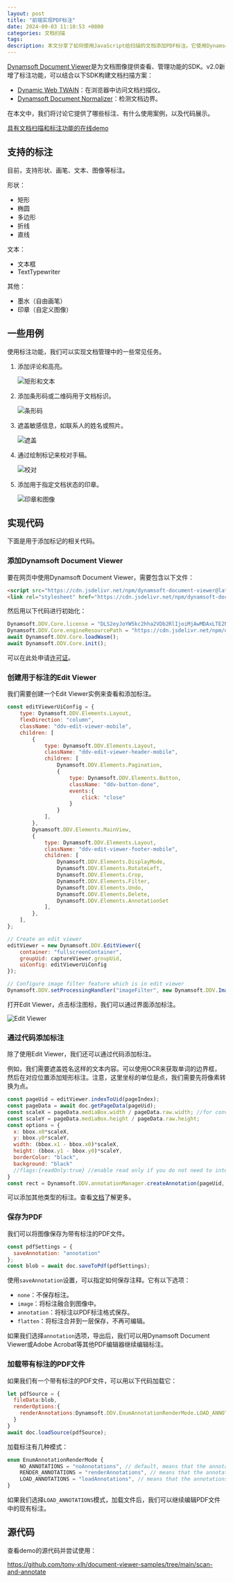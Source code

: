 ```yaml
---
layout: post
title: "前端实现PDF标注"
date: 2024-09-03 11:10:53 +0800
categories: 文档扫描
tags: 
description: 本文分享了如何使用JavaScript给扫描的文档添加PDF标注。它使用Dynamsoft Document Viewer来查看和标注文档。
---
```


[Dynamsoft Document Viewer](https://www.dynamsoft.com/document-viewer/docs/introduction/index.html)是为文档图像提供查看、管理功能的SDK。v2.0新增了标注功能，可以结合以下SDK构建文档扫描方案：

* [Dynamic Web TWAIN](https://www.dynamsoft.com/web-twain/overview)：在浏览器中访问文档扫描仪。
* [Dynamsoft Document Normalizer](https://www.dynamsoft.com/document-normalizer/overview/)：检测文档边界。

在本文中，我们将讨论它提供了哪些标注、有什么使用案例，以及代码展示。

[具有文档扫描和标注功能的在线demo](https://tony-xlh.github.io/document-viewer-samples/scan-and-annotate/index.html)

## 支持的标注

目前，支持形状、画笔、文本、图像等标注。

形状：

* 矩形
* 椭圆
* 多边形
* 折线
* 直线

文本：

* 文本框
* TextTypewriter

其他：

* 墨水（自由画笔）
* 印章（自定义图像）

## 一些用例

使用标注功能，我们可以实现文档管理中的一些常见任务。

1. 添加评论和高亮。

   ![矩形和文本](/album/2024/09/pdf-annotation/rectangles-and-text.jpg)

2. 添加条形码或二维码用于文档标识。

   ![条形码](/album/2024/09/pdf-annotation/barcode.jpg)

3. 遮盖敏感信息，如联系人的姓名或照片。

   ![遮盖](/album/2024/09/pdf-annotation/redact.jpg)

4. 通过绘制标记来校对手稿。

   ![校对](/album/2024/09/pdf-annotation/proofreading.jpg)

5. 添加用于指定文档状态的印章。


   ![印章和图像](/album/2024/09/pdf-annotation/stamp-and-images.jpg)


## 实现代码

下面是用于添加标记的相关代码。

### 添加Dynamsoft Document Viewer

要在网页中使用Dynamsoft Document Viewer，需要包含以下文件：

```html
<script src="https://cdn.jsdelivr.net/npm/dynamsoft-document-viewer@latest/dist/ddv.js"></script>
<link rel="stylesheet" href="https://cdn.jsdelivr.net/npm/dynamsoft-document-viewer@latest/dist/ddv.css">
```

然后用以下代码进行初始化：

```js
Dynamsoft.DDV.Core.license = "DLS2eyJoYW5kc2hha2VDb2RlIjoiMjAwMDAxLTE2NDk4Mjk3OTI2MzUiLCJvcmdhbml6YXRpb25JRCI6IjIwMDAwMSIsInNlc3Npb25QYXNzd29yZCI6IndTcGR6Vm05WDJrcEQ5YUoifQ=="; // Public trial license which is valid for 24 hours
Dynamsoft.DDV.Core.engineResourcePath = "https://cdn.jsdelivr.net/npm/dynamsoft-document-viewer@latest/dist/engine";// Lead to a folder containing the distributed WASM files
await Dynamsoft.DDV.Core.loadWasm();
await Dynamsoft.DDV.Core.init();
```

可以在此处申请[许可证](https://www.dynamsoft.com/customer/license/trialLicense/?product=dcv&package=cross-platform)。


### 创建用于标注的Edit Viewer

我们需要创建一个Edit Viewer实例来查看和添加标注。

```js
const editViewerUiConfig = {
    type: Dynamsoft.DDV.Elements.Layout,
    flexDirection: "column",
    className: "ddv-edit-viewer-mobile",
    children: [
        {
            type: Dynamsoft.DDV.Elements.Layout,
            className: "ddv-edit-viewer-header-mobile",
            children: [
                Dynamsoft.DDV.Elements.Pagination,
                {
                    type: Dynamsoft.DDV.Elements.Button,
                    className: "ddv-button-done",
                    events:{
                        click: "close"
                    }
                }
            ],
        },
        Dynamsoft.DDV.Elements.MainView,
        {
            type: Dynamsoft.DDV.Elements.Layout,
            className: "ddv-edit-viewer-footer-mobile",
            children: [
                Dynamsoft.DDV.Elements.DisplayMode,
                Dynamsoft.DDV.Elements.RotateLeft,
                Dynamsoft.DDV.Elements.Crop,
                Dynamsoft.DDV.Elements.Filter,
                Dynamsoft.DDV.Elements.Undo,
                Dynamsoft.DDV.Elements.Delete,
                Dynamsoft.DDV.Elements.AnnotationSet
            ],
        },
    ],
};

// Create an edit viewer
editViewer = new Dynamsoft.DDV.EditViewer({
    container: "fullscreenContainer",
    groupUid: captureViewer.groupUid,
    uiConfig: editViewerUiConfig
});

// Configure image filter feature which is in edit viewer
Dynamsoft.DDV.setProcessingHandler("imageFilter", new Dynamsoft.DDV.ImageFilter());
```

打开Edit Viewer，点击标注图标，我们可以通过界面添加标注。

![Edit Viewer](/album/2024/09/pdf-annotation/edit-viewer.jpg)

### 通过代码添加标注

除了使用Edit Viewer，我们还可以通过代码添加标注。

例如，我们需要遮盖姓名这样的文本内容。可以使用OCR来获取单词的边界框，然后在对应位置添加矩形标注。注意，这里坐标的单位是点，我们需要先将像素转换为点。

```js
const pageUid = editViewer.indexToUid(pageIndex);
const pageData = await doc.getPageData(pageUid);
const scaleX = pageData.mediaBox.width / pageData.raw.width; //for converting pixels to points
const scaleY = pageData.mediaBox.height / pageData.raw.height;
const options = {
  x: bbox.x0*scaleX,
  y: bbox.y0*scaleY,
  width: (bbox.x1 - bbox.x0)*scaleX,
  height: (bbox.y1 - bbox.y0)*scaleY,
  borderColor: "black",
  background: "black"
  //flags:{readOnly:true} //enable read only if you do not need to interact with the annotation
}
const rect = Dynamsoft.DDV.annotationManager.createAnnotation(pageUid, "rectangle",options);
```

可以添加其他类型的标注。查看[文档](https://www.dynamsoft.com/document-viewer/docs/features/datamanagement/annotmanagement.html#annotation-creation)了解更多。

### 保存为PDF

我们可以将图像保存为带有标注的PDF文件。

```js
const pdfSettings = {
  saveAnnotation: "annotation"
};
const blob = await doc.saveToPdf(pdfSettings);
```

使用`saveAnnotation`设置，可以指定如何保存注释。它有以下选项：

* `none`：不保存标注。
* `image`：将标注融合到图像中。
* `annotation`：将标注以PDF标注格式保存。
* `flatten`：将标注合并到一层保存，不再可编辑。


如果我们选择`annotation`选项，导出后，我们可以用Dynamsoft Document Viewer或Adobe Acrobat等其他PDF编辑器继续编辑标注。

### 加载带有标注的PDF文件

如果我们有一个带有标注的PDF文件，可以用以下代码加载它：

```js
let pdfSource = {
  fileData:blob,
  renderOptions:{
    renderAnnotations:Dynamsoft.DDV.EnumAnnotationRenderMode.LOAD_ANNOTATIONS
  }
}
await doc.loadSource(pdfSource);
```

加载标注有几种模式：

```js
enum EnumAnnotationRenderMode {
    NO_ANNOTATIONS = "noAnnotations", // default, means that the annotations in the PDF file will not be loaded
    RENDER_ANNOTATIONS = "renderAnnotations", // means that the annotations in the PDF file will be rendered
    LOAD_ANNOTATIONS = "loadAnnotations", // means that the annotations in the PDF file will be loaded normally, a valid PDF Annotation license is requested
}
```

如果我们选择`LOAD_ANNOTATIONS`模式，加载文件后，我们可以继续编辑PDF文件中的现有标注。

## 源代码

查看demo的源代码并尝试使用：

<https://github.com/tony-xlh/document-viewer-samples/tree/main/scan-and-annotate>

